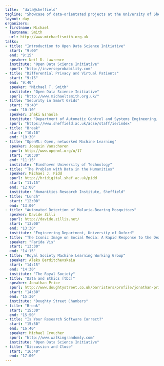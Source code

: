```yaml
---
title:  "data@sheffield"
tagline: "Showcase of data-orientated projects at the University of Sheffield with Guest speakers to place things in wider context."
layout: day
organizers:
- firstname: Michael
  lastname: Smith
  url: http://www.michaeltsmith.org.uk
talks:
- title: "Introduction to Open Data Science Initiative"
  start: "9:00"
  end: "9:15"
  speaker: Neil D. Lawrence
  institute: "Open Data Science Initiative"
  spurl: "http://inverseprobability.com"
- title: "Differential Privacy and Virtual Patients" 
  start: "9:15"
  end: "9:40"
  speaker: "Michael T. Smith"
  institute: "Open Data Science Initiative"
  spurl: "http://www.michaeltsmith.org.uk/"
- title: "Security in Smart Grids"
  start: "9:40"
  end: "10:10"
  speaker: Iñaki Esnaola
  institute: "Department of Automatic Control and Systems Engineering, University of Sheffield"
  spurl: "https://www.sheffield.ac.uk/acse/staff/ie/index"
- title: "Break"
  start: "10:10"
  end: "10:30"
- title: "OpenML: Open, networked Machine Learning"
  speaker: Joaquin Vanschoren
  spurl: http://www.openml.org/u/17
  start: "10:30"
  end: "11:15"
  institute: "Eindhoven University of Technology"
- title: "The Problem with Data in the Humanities"
  speaker: Michael J. Pidd
  spurl: http://hridigital.shef.ac.uk/pidd
  start: "11:15"
  end: "12:00"
  institute: "Humanities Research Institute, Sheffield"
- title: "Lunch"
  start: "12:00"
  end: "13:00"
- title: "Automated Detection of Malaria-Bearing Mosquitoes"
  speaker: Davide Zilli
  spurl: http://davide.zillis.net/
  start: "13:00"
  end: "13:30"
  institute: "Engineering Department, University of Oxford"
- title: "The Iconic Image on Social Media: A Rapid Response to the Death of Aylan Kurdi [tbc]"
  speaker: "Farida Vis" 
  start: "13:30"
  end: "14:15"
- title: "Royal Society Machine Learning Working Group"
  speaker: Aleks Berditchevskaia
  start: "14:15"
  end: "14:30"
  institute: "The Royal Society"
- title: "Data and Ethics [tbc]"
  speaker: Jonathan Price 
  spurl: http://www.doughtystreet.co.uk/barristers/profile/jonathan-price
  start: "14:30"
  end: "15:30"
  institute: "Doughty Street Chambers"
- title: "Break"
  start: "15:30"
  end: "15:50"
- title: "Is Your Research Software Correct?"
  start: "15:50"
  end: "16:40"
  speaker: Michael Croucher
  spurl: "http://www.walkingrandomly.com"
  institute: "Open Data Science Initiative"
- title: "Discussion and Close"
  start: "16:40"
  end: "17:00"
---
```

